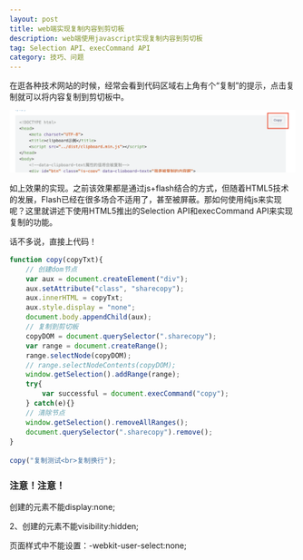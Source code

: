 ```yaml
---
layout: post
title: web端实现复制内容到剪切板
description: web端使用javascript实现复制内容到剪切板
tag: Selection API、execCommand API
category: 技巧、问题
---
```

在逛各种技术网站的时候，经常会看到代码区域右上角有个“复制”的提示，点击复制就可以将内容复制到剪切板中。

![](/images/20160717selection/copy.png)

如上效果的实现。之前该效果都是通过js+flash结合的方式，但随着HTML5技术的发展，Flash已经在很多场合不适用了，甚至被屏蔽。那如何使用纯js来实现呢？这里就讲述下使用HTML5推出的Selection API和execCommand API来实现复制的功能。

话不多说，直接上代码！

```javascript
function copy(copyTxt){
    // 创建dom节点
    var aux = document.createElement("div");
    aux.setAttribute("class", "sharecopy");
    aux.innerHTML = copyTxt;
    aux.style.display = "none";
    document.body.appendChild(aux);
    // 复制到剪切板
    copyDOM = document.querySelector(".sharecopy");
    var range = document.createRange();
    range.selectNode(copyDOM);
    // range.selectNodeContents(copyDOM);
    window.getSelection().addRange(range);
    try{
        var successful = document.execCommand("copy");
    } catch(e){}
    // 清除节点
    window.getSelection().removeAllRanges();
    document.querySelector(".sharecopy").remove();
}

copy("复制测试<br>复制换行");
```

### 注意！注意！

创建的元素不能display:none;

2、创建的元素不能visibility:hidden;

页面样式中不能设置：-webkit-user-select:none;


